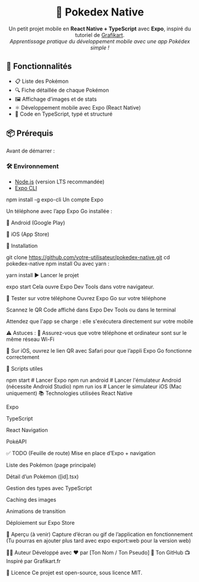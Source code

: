 <h1 align="center">📱 Pokedex Native</h1>

<p align="center">
  Un petit projet mobile en <strong>React Native + TypeScript</strong> avec <strong>Expo</strong>,
  inspiré du tutoriel de <a href="https://grafikart.fr">Grafikart</a>.
  <br/>
  <em>Apprentissage pratique du développement mobile avec une app Pokédex simple !</em>
</p>



## 🚀 Fonctionnalités

- 📋 Liste des Pokémon
- 🔍 Fiche détaillée de chaque Pokémon
- 🖼️ Affichage d’images et de stats
- ⚛️ Développement mobile avec Expo (React Native)
- 🧠 Code en TypeScript, typé et structuré



## 📦 Prérequis

Avant de démarrer :

### 🛠️ Environnement

- [Node.js](https://nodejs.org) (version LTS recommandée)
- [Expo CLI](https://docs.expo.dev/get-started/installation/)


npm install -g expo-cli
Un compte Expo

Un téléphone avec l’app Expo Go installée :

📲 Android (Google Play)

🍎 iOS (App Store)

📁 Installation

git clone https://github.com/votre-utilisateur/pokedex-native.git
cd pokedex-native
npm install
Ou avec yarn :


yarn install
▶️ Lancer le projet

expo start
Cela ouvre Expo Dev Tools dans votre navigateur.

📲 Tester sur votre téléphone
Ouvrez Expo Go sur votre téléphone

Scannez le QR Code affiché dans Expo Dev Tools ou dans le terminal

Attendez que l'app se charge : elle s'exécutera directement sur votre mobile

⚠️ Astuces :
📡 Assurez-vous que votre téléphone et ordinateur sont sur le même réseau Wi-Fi

🍏 Sur iOS, ouvrez le lien QR avec Safari pour que l’appli Expo Go fonctionne correctement

🧪 Scripts utiles

npm start       # Lancer Expo
npm run android # Lancer l'émulateur Android (nécessite Android Studio)
npm run ios     # Lancer le simulateur iOS (Mac uniquement)
📚 Technologies utilisées
React Native

Expo

TypeScript

React Navigation

PokéAPI

✅ TODO (Feuille de route)
 Mise en place d’Expo + navigation

 Liste des Pokémon (page principale)

 Détail d’un Pokémon ([id].tsx)

 Gestion des types avec TypeScript

 Caching des images

 Animations de transition

 Déploiement sur Expo Store

📸 Aperçu (à venir)
Capture d’écran ou gif de l’application en fonctionnement
(Tu pourras en ajouter plus tard avec expo export:web pour la version web)

🙋‍♂️ Auteur
Développé avec ❤️ par [Ton Nom / Ton Pseudo]
🔗 Ton GitHub
📺 Inspiré par Grafikart.fr

📃 Licence
Ce projet est open-source, sous licence MIT.